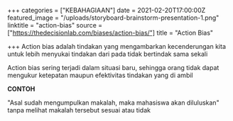 +++
categories = ["KEBAHAGIAAN"]
date = 2021-02-20T17:00:00Z
featured_image = "/uploads/storyboard-brainstorm-presentation-1.png"
linktitle = "action-bias"
source = ["https://thedecisionlab.com/biases/action-bias/"]
title = "Action Bias"

+++
Action bias adalah tindakan yang mengambarkan kecenderungan kita untuk lebih menyukai tindakan dari pada tidak bertindak sama sekali

Action bias sering terjadi dalam situasi baru, sehingga orang tidak dapat mengukur ketepatan maupun efektivitas tindakan yang di ambil

**CONTOH**

"Asal sudah mengumpulkan makalah, maka mahasiswa akan diluluskan" tanpa melihat makalah tersebut sesuai atau tidak